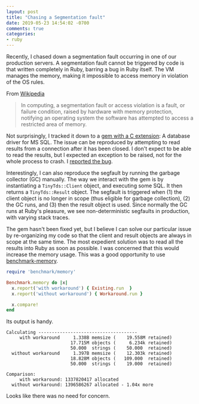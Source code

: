 ```yaml
---
layout: post
title: "Chasing a Segmentation fault"
date: 2019-05-23 14:54:02 -0700
comments: true
categories:
- ruby
---
```


Recently, I chased down a segmentation fault occurring in one of our production servers. A segmentation fault cannot be triggered by code is that written completely in Ruby, barring a bug in Ruby itself. The VM manages the memory, making it impossible to access memory in violation of the OS rules.

From [Wikipedia](https://en.wikipedia.org/wiki/Segmentation_fault)

> In computing, a segmentation fault or access violation is a fault, or failure condition, raised by hardware with memory protection, notifying an operating system the software has attempted to access a restricted area of memory.

Not surprisingly, I tracked it down to a [gem with a C extension](https://github.com/rails-sqlserver/tiny_tds): A database driver for MS SQL. The issue can be reproduced by attempting to read results from a connection after it has been closed. I don't expect to be able to read the results, but I expected an exception to be raised, not for the whole process to crash. I [reported the bug](https://github.com/procore/erp-spectrum/pull/627).

Interestingly, I can also reproduce the segfault by running the garbage collector (GC) manually. The way we interact with the gem is by instantiating a `TinyTds::Client` object, and executing some SQL. It then returns a `TinyTds::Result` object. The segfault is triggered when (1) the client object is no longer in scope (thus eligible for garbage collection), (2) the GC runs, and (3) then the result object is used. Since normally the GC runs at Ruby's pleasure, we see non-deterministic segfaults in production, with varying stack traces.

The gem hasn't been fixed yet, but I believe I can solve our particular issue by re-organizing my code so that the client and result objects are always in scope at the same time. The most expedient solution was to read all the results into Ruby as soon as possible. I was concerned that this would increase the memory usage. This was a good opportunity to use [benchmark-memory](https://github.com/michaelherold/benchmark-memory).

```ruby
require 'benchmark/memory'

Benchmark.memory do |x|
  x.report('with workaround') { Existing.run  }
  x.report('without workaround') { Workaround.run }

  x.compare!
end
```

Its output is handy.

```
Calculating -------------------------------------
     with workaround     1.338B memsize (    19.558M retained)
                        17.715M objects (     6.234k retained)
                        50.000  strings (    50.000  retained)
  without workaround     1.397B memsize (    12.303k retained)
                        18.828M objects (   109.000  retained)
                        50.000  strings (    19.000  retained)

Comparison:
     with workaround: 1337820417 allocated
  without workaround: 1396586267 allocated - 1.04x more
```

Looks like there was no need for concern.
